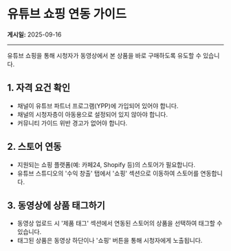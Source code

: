 
# 유튜브 쇼핑 연동 가이드

**게시일:** 2025-09-16

---

유튜브 쇼핑을 통해 시청자가 동영상에서 본 상품을 바로 구매하도록 유도할 수 있습니다.

## 1. 자격 요건 확인

*   채널이 유튜브 파트너 프로그램(YPP)에 가입되어 있어야 합니다.
*   채널의 시청자층이 아동용으로 설정되어 있지 않아야 합니다.
*   커뮤니티 가이드 위반 경고가 없어야 합니다.

## 2. 스토어 연동

*   지원되는 쇼핑 플랫폼(예: 카페24, Shopify 등)의 스토어가 필요합니다.
*   유튜브 스튜디오의 '수익 창출' 탭에서 '쇼핑' 섹션으로 이동하여 스토어를 연동합니다.

## 3. 동영상에 상품 태그하기

*   동영상 업로드 시 '제품 태그' 섹션에서 연동된 스토어의 상품을 선택하여 태그할 수 있습니다.
*   태그된 상품은 동영상 하단이나 '쇼핑' 버튼을 통해 시청자에게 노출됩니다.
